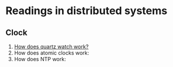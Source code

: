 # Readings in distributed systems

## Clock
1. [How does quartz watch work?](https://www.youtube.com/watch?v=_2By2ane2I4&list=WL&index=73&t=16s)
2. How does atomic clocks work:
3. How does NTP work:
